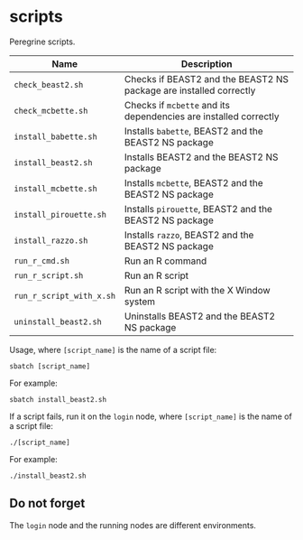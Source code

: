 # scripts

Peregrine scripts.

Name                    |Description
------------------------|------------------------------------------------------------------
`check_beast2.sh`       |Checks if BEAST2 and the BEAST2 NS package are installed correctly
`check_mcbette.sh`      |Checks if `mcbette` and its dependencies are installed correctly
`install_babette.sh`    |Installs `babette`, BEAST2 and the BEAST2 NS package
`install_beast2.sh`     |Installs BEAST2 and the BEAST2 NS package
`install_mcbette.sh`    |Installs `mcbette`, BEAST2 and the BEAST2 NS package
`install_pirouette.sh`  |Installs `pirouette`, BEAST2 and the BEAST2 NS package
`install_razzo.sh`      |Installs `razzo`, BEAST2 and the BEAST2 NS package
`run_r_cmd.sh`          |Run an R command
`run_r_script.sh`       |Run an R script
`run_r_script_with_x.sh`|Run an R script with the X Window system
`uninstall_beast2.sh`   |Uninstalls BEAST2 and the BEAST2 NS package

Usage, where `[script_name]` is the name of a script file:

```
sbatch [script_name]
```

For example:

```
sbatch install_beast2.sh
```

If a script fails, run it on the `login` node, 
where `[script_name]` is the name of a script file:

```
./[script_name]
```

For example:

```
./install_beast2.sh
```

## Do not forget

The `login` node and the running nodes are different environments.


